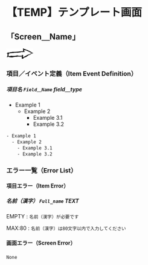 # 【TEMP】テンプレート画面

## 「Screen＿Name」

![nf](image\arrow.png)

### 項目／イベント定義（Item Event Definition）

##### 項目名  `Field＿Name`  **field＿type**

- Example 1
  - Example 2
    - Example 3.1
    - Example 3.2

```
- Example 1
  - Example 2
    - Example 3.1
    - Example 3.2
```

### エラー一覧（Error List）

#### 項目エラー（Item Error）

##### 名前（漢字）  `Full_name`  **TEXT**

EMPTY
:   `名前（漢字）が必要です`

MAX:80
:   `名前（漢字）は80文字以内で入力してください`

#### 画面エラー（Screen Error）

`None`
